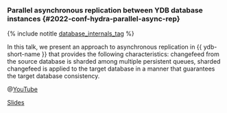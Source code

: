 ### Parallel asynchronous replication between YDB database instances {#2022-conf-hydra-parallel-async-rep}

{% include notitle [database_internals_tag](../../tags.md#database_internals) %}

In this talk, we present an approach to asynchronous replication in {{ ydb-short-name }} that provides the following characteristics: changefeed from the source database is sharded among multiple persistent queues, sharded changefeed is applied to the target database in a manner that guarantees the target database consistency.

@[YouTube](https://www.youtube.com/watch?v=Ga2Eg2rbPPc)

[Slides](https://presentations.ydb.tech/2022/en/hydra/presentation.pdf)

